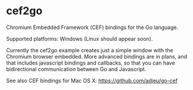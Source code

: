 cef2go
======
Chromium Embedded Framework (CEF) bindings for the Go language.

Supported platforms: Windows (Linux should appear soon).

Currently the cef2go example creates just a simple window with
the Chromium browser embedded. More advanced bindings are in
plans, and that includes javascript bindings and callbacks, so
that you can have bidirectional communication between Go and
Javascript.

See also CEF bindings for Mac OS X:
https://github.com/adieu/go-cef
